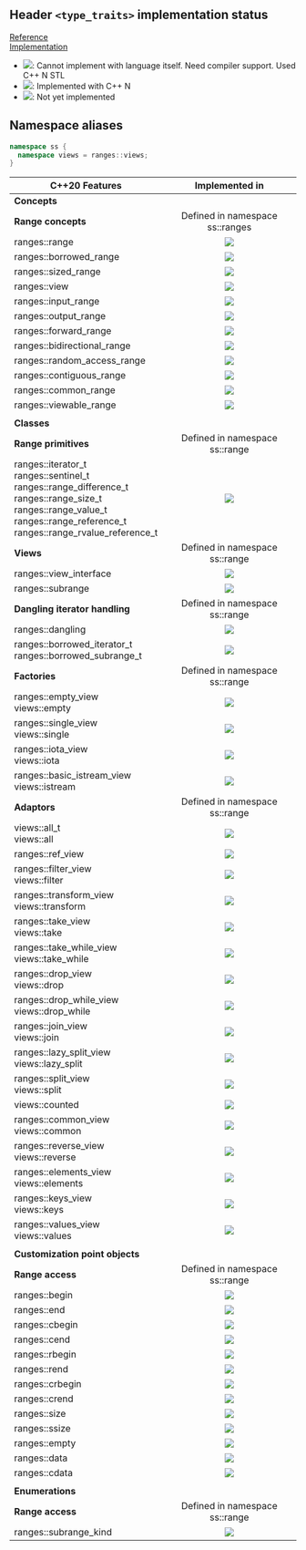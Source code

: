 ## Header `<type_traits>` implementation status

[Reference](https://en.cppreference.com/w/cpp/header/type_traits)  
[Implementation](../ss/include/ss/type_traits.h)

* ![](https://img.shields.io/badge/C%2B%2B-N-red): Cannot implement with language itself. Need compiler support. Used C++ N STL
* ![](https://img.shields.io/badge/C%2B%2B-N-green): Implemented with C++ N
* ![][notyet]: Not yet implemented

## Namespace aliases
```c++
namespace ss {
  namespace views = ranges::views;
}
```

| C++20 Features                   | Implemented in                  |
|----------------------------------|:-------------------------------:|
| **Concepts**                     |                                 |
| **Range concepts**               | Defined in namespace ss::ranges |
|ranges::range                     | ![][notyet]                     |
|ranges::borrowed_range            | ![][notyet]                     |
|ranges::sized_range               | ![][notyet]                     |
|ranges::view                      | ![][notyet]                     |
|ranges::input_range               | ![][notyet]                     |
|ranges::output_range              | ![][notyet]                     |
|ranges::forward_range             | ![][notyet]                     |
|ranges::bidirectional_range       | ![][notyet]                     |
|ranges::random_access_range       | ![][notyet]                     |
|ranges::contiguous_range          | ![][notyet]                     |
|ranges::common_range              | ![][notyet]                     |
|ranges::viewable_range            | ![][notyet]                     |
|                                  |                                 |
| **Classes**                      |                                 |
| **Range primitives**             | Defined in namespace ss::range  |
|ranges::iterator_t <br/> ranges::sentinel_t <br/> ranges::range_difference_t <br/> ranges::range_size_t <br/> ranges::range_value_t <br/> ranges::range_reference_t <br/> ranges::range_rvalue_reference_t | ![][notyet] |
| **Views**                        | Defined in namespace ss::range  |
|ranges::view_interface            | ![][notyet]                     |
|ranges::subrange                  | ![][notyet]                     |
| **Dangling iterator handling**   | Defined in namespace ss::range  |
|ranges::dangling                  | ![][notyet]                     |
|ranges::borrowed_iterator_t <br/> ranges::borrowed_subrange_t | ![][notyet] |
| **Factories**                    | Defined in namespace ss::range  |
|ranges::empty_view <br/> views::empty           | ![][notyet]       |
|ranges::single_view <br/> views::single         | ![][notyet]       |
|ranges::iota_view <br/> views::iota             | ![][notyet]       |
|ranges::basic_istream_view <br/> views::istream | ![][notyet]       |
| **Adaptors**                                   | Defined in namespace ss::range |
|views::all_t <br/> views::all                   | ![][notyet]       |
|ranges::ref_view                                | ![][notyet]       |
|ranges::filter_view     <br/> views::filter     | ![][notyet]       |
|ranges::transform_view  <br/> views::transform  | ![][notyet]       |
|ranges::take_view       <br/> views::take       | ![][notyet]       |
|ranges::take_while_view <br/> views::take_while | ![][notyet]       |
|ranges::drop_view       <br/> views::drop       | ![][notyet]       |
|ranges::drop_while_view <br/> views::drop_while | ![][notyet]       |
|ranges::join_view       <br/> views::join       | ![][notyet]       |
|ranges::lazy_split_view <br/> views::lazy_split | ![][notyet]       |
|ranges::split_view      <br/> views::split      | ![][notyet]       |
|views::counted                                  | ![][notyet]       |
|ranges::common_view     <br/> views::common     | ![][notyet]       |
|ranges::reverse_view    <br/> views::reverse    | ![][notyet]       |
|ranges::elements_view   <br/> views::elements   | ![][notyet]       |
|ranges::keys_view       <br/> views::keys       | ![][notyet]       |
|ranges::values_view     <br/> views::values     | ![][notyet]       |
|                                  |                                 |
| **Customization point objects**  |                                 |
| **Range access**                 | Defined in namespace ss::range  |
|ranges::begin                     | ![][notyet]                     |
|ranges::end                       | ![][notyet]                     |
|ranges::cbegin                    | ![][notyet]                     |
|ranges::cend                      | ![][notyet]                     |
|ranges::rbegin                    | ![][notyet]                     |
|ranges::rend                      | ![][notyet]                     |
|ranges::crbegin                   | ![][notyet]                     |
|ranges::crend                     | ![][notyet]                     |
|ranges::size                      | ![][notyet]                     |
|ranges::ssize                     | ![][notyet]                     |
|ranges::empty                     | ![][notyet]                     |
|ranges::data                      | ![][notyet]                     |
|ranges::cdata                     | ![][notyet]                     |
|                                  |                                 |
| **Enumerations**                 |                                 |
| **Range access**                 | Defined in namespace ss::range  |
|ranges::subrange_kind             | ![][notyet]                     |


[notyet]: https://img.shields.io/badge/Not_yet-orange
[removed]: https://img.shields.io/badge/Removed-red

[cppno11]: https://img.shields.io/badge/C%2B%2B-11-red
[cppno14]: https://img.shields.io/badge/C%2B%2B-14-red
[cppno17]: https://img.shields.io/badge/C%2B%2B-17-red
[cppno20]: https://img.shields.io/badge/C%2B%2B-20-red
[cppno23]: https://img.shields.io/badge/C%2B%2B-23-red

[cpp11]: https://img.shields.io/badge/C%2B%2B-11-green

[cpp14]: https://img.shields.io/badge/C%2B%2B-14-green

[cpp17]: https://img.shields.io/badge/C%2B%2B-17-green

[cpp20]: https://img.shields.io/badge/C%2B%2B-20-green

[cpp23]: https://img.shields.io/badge/C%2B%2B-23-green
